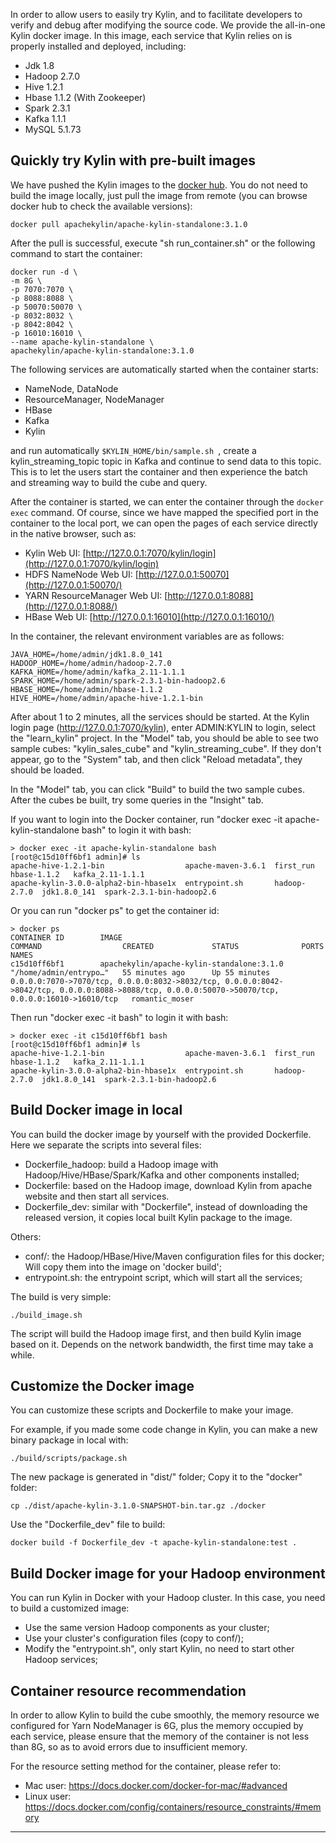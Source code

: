 
In order to allow users to easily try Kylin, and to facilitate developers to verify and debug after modifying the source code. We provide the all-in-one Kylin docker image. In this image, each service that Kylin relies on is properly installed and deployed, including:

- Jdk 1.8
- Hadoop 2.7.0
- Hive 1.2.1
- Hbase 1.1.2 (With Zookeeper)
- Spark 2.3.1
- Kafka 1.1.1
- MySQL 5.1.73

## Quickly try Kylin with pre-built images

We have pushed the Kylin images to the [docker hub](https://hub.docker.com/r/apachekylin/apache-kylin-standalone). You do not need to build the image locally, just pull the image from remote (you can browse docker hub to check the available versions):

```
docker pull apachekylin/apache-kylin-standalone:3.1.0
```

After the pull is successful, execute "sh run_container.sh" or the following command to start the container:

```
docker run -d \
-m 8G \
-p 7070:7070 \
-p 8088:8088 \
-p 50070:50070 \
-p 8032:8032 \
-p 8042:8042 \
-p 16010:16010 \
--name apache-kylin-standalone \
apachekylin/apache-kylin-standalone:3.1.0
```

The following services are automatically started when the container starts: 

- NameNode, DataNode
- ResourceManager, NodeManager
- HBase
- Kafka
- Kylin

and run automatically `$KYLIN_HOME/bin/sample.sh `, create a kylin_streaming_topic topic in Kafka and continue to send data to this topic. This is to let the users start the container and then experience the batch and streaming way to build the cube and query.

After the container is started, we can enter the container through the `docker exec` command. Of course, since we have mapped the specified port in the container to the local port, we can open the pages of each service directly in the native browser, such as: 

- Kylin Web UI: [http://127.0.0.1:7070/kylin/login](http://127.0.0.1:7070/kylin/login)
- HDFS NameNode Web UI: [http://127.0.0.1:50070](http://127.0.0.1:50070/)
- YARN ResourceManager Web UI: [http://127.0.0.1:8088](http://127.0.0.1:8088/)
- HBase Web UI: [http://127.0.0.1:16010](http://127.0.0.1:16010/)

In the container, the relevant environment variables are as follows: 

```
JAVA_HOME=/home/admin/jdk1.8.0_141
HADOOP_HOME=/home/admin/hadoop-2.7.0
KAFKA_HOME=/home/admin/kafka_2.11-1.1.1
SPARK_HOME=/home/admin/spark-2.3.1-bin-hadoop2.6
HBASE_HOME=/home/admin/hbase-1.1.2
HIVE_HOME=/home/admin/apache-hive-1.2.1-bin
```

After about 1 to 2 minutes, all the services should be started. At the Kylin login page (http://127.0.0.1:7070/kylin), enter ADMIN:KYLIN to login, select the "learn_kylin" project. In the "Model" tab, you should be able to see two sample cubes: "kylin_sales_cube" and "kylin_streaming_cube". If they don't appear, go to the "System" tab, and then click "Reload metadata", they should be loaded.

In the "Model" tab, you can click "Build" to build the two sample cubes. After the cubes be built, try some queries in the "Insight" tab.

If you want to login into the Docker container, run "docker exec -it apache-kylin-standalone bash" to login it with bash:

```
> docker exec -it apache-kylin-standalone bash
[root@c15d10ff6bf1 admin]# ls
apache-hive-1.2.1-bin                  apache-maven-3.6.1  first_run     hbase-1.1.2   kafka_2.11-1.1.1
apache-kylin-3.0.0-alpha2-bin-hbase1x  entrypoint.sh       hadoop-2.7.0  jdk1.8.0_141  spark-2.3.1-bin-hadoop2.6
```

Or you can run "docker ps" to get the container id:

```
> docker ps
CONTAINER ID        IMAGE                                              COMMAND                  CREATED             STATUS              PORTS                                                                                                                                                NAMES
c15d10ff6bf1        apachekylin/apache-kylin-standalone:3.1.0 "/home/admin/entrypo…"   55 minutes ago      Up 55 minutes       0.0.0.0:7070->7070/tcp, 0.0.0.0:8032->8032/tcp, 0.0.0.0:8042->8042/tcp, 0.0.0.0:8088->8088/tcp, 0.0.0.0:50070->50070/tcp, 0.0.0.0:16010->16010/tcp   romantic_moser
```

Then run "docker exec -it <container id> bash" to login it with bash:

```
> docker exec -it c15d10ff6bf1 bash
[root@c15d10ff6bf1 admin]# ls
apache-hive-1.2.1-bin                  apache-maven-3.6.1  first_run     hbase-1.1.2   kafka_2.11-1.1.1
apache-kylin-3.0.0-alpha2-bin-hbase1x  entrypoint.sh       hadoop-2.7.0  jdk1.8.0_141  spark-2.3.1-bin-hadoop2.6
```

## Build Docker image in local

You can build the docker image by yourself with the provided Dockerfile. Here we separate the scripts into several files:

- Dockerfile_hadoop: build a Hadoop image with Hadoop/Hive/HBase/Spark/Kafka and other components installed;
- Dockerfile: based on the Hadoop image, download Kylin from apache website and then start all services.
- Dockerfile_dev: similar with "Dockerfile", instead of downloading the released version, it copies local built Kylin package to the image.

Others:
- conf/: the Hadoop/HBase/Hive/Maven configuration files for this docker; Will copy them into the image on 'docker build';
- entrypoint.sh: the entrypoint script, which will start all the services;

The build is very simple:

```
./build_image.sh
```
The script will build the Hadoop image first, and then build Kylin image based on it. Depends on the network bandwidth, the first time may take a while.

## Customize the Docker image

You can customize these scripts and Dockerfile to make your image.

For example, if you made some code change in Kylin, you can make a new binary package in local with:

```
./build/scripts/package.sh
```

The new package is generated in "dist/" folder; Copy it to the "docker" folder:

```
cp ./dist/apache-kylin-3.1.0-SNAPSHOT-bin.tar.gz ./docker
```

Use the "Dockerfile_dev" file to build:

```
docker build -f Dockerfile_dev -t apache-kylin-standalone:test .

```

## Build Docker image for your Hadoop environment

You can run Kylin in Docker with your Hadoop cluster. In this case, you need to build a customized image:

- Use the same version Hadoop components as your cluster;
- Use your cluster's configuration files (copy to conf/);
- Modify the "entrypoint.sh", only start Kylin, no need to start other Hadoop services;


## Container resource recommendation

In order to allow Kylin to build the cube smoothly, the memory resource we configured for Yarn NodeManager is 6G, plus the memory occupied by each service, please ensure that the memory of the container is not less than 8G, so as to avoid errors due to insufficient memory.

For the resource setting method for the container, please refer to:

- Mac user: <https://docs.docker.com/docker-for-mac/#advanced>
- Linux user: <https://docs.docker.com/config/containers/resource_constraints/#memory>

---
